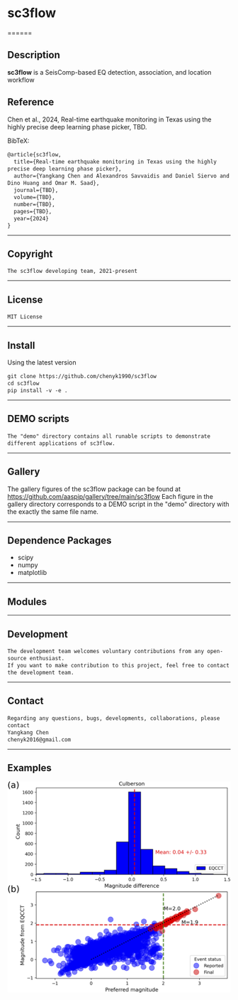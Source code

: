# sc3flow
======

## Description

**sc3flow** is a SeisComp-based EQ detection, association, and location workflow

## Reference
Chen et al., 2024, Real-time earthquake monitoring in Texas using the highly precise deep learning phase picker, TBD.

BibTeX:

	@article{sc3flow,
	  title={Real-time earthquake monitoring in Texas using the highly precise deep learning phase picker},
	  author={Yangkang Chen and Alexandros Savvaidis and Daniel Siervo and Dino Huang and Omar M. Saad},
	  journal={TBD},
	  volume={TBD},
	  number={TBD},
	  pages={TBD},
	  year={2024}
	}

-----------
## Copyright
    The sc3flow developing team, 2021-present
-----------

## License
    MIT License  

-----------

## Install
Using the latest version

    git clone https://github.com/chenyk1990/sc3flow
    cd sc3flow
    pip install -v -e .

-----------
## DEMO scripts
    The "demo" directory contains all runable scripts to demonstrate different applications of sc3flow. 

-----------
## Gallery
The gallery figures of the sc3flow package can be found at
    https://github.com/aaspip/gallery/tree/main/sc3flow
Each figure in the gallery directory corresponds to a DEMO script in the "demo" directory with the exactly the same file name.

-----------
## Dependence Packages
* scipy 
* numpy 
* matplotlib

-----------
## Modules


    
-----------
## Development
    The development team welcomes voluntary contributions from any open-source enthusiast. 
    If you want to make contribution to this project, feel free to contact the development team. 

-----------
## Contact
    Regarding any questions, bugs, developments, collaborations, please contact  
    Yangkang Chen
    chenyk2016@gmail.com

-----------
## Examples
<img src='https://github.com/chenyk1990/gallery/blob/main/sc3flow/culberson.png' alt='Slicing' width=960/>
